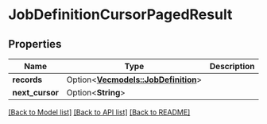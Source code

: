 # JobDefinitionCursorPagedResult

## Properties

Name | Type | Description | Notes
------------ | ------------- | ------------- | -------------
**records** | Option<[**Vec<models::JobDefinition>**](JobDefinition.md)> |  | [optional]
**next_cursor** | Option<**String**> |  | [optional]

[[Back to Model list]](../README.md#documentation-for-models) [[Back to API list]](../README.md#documentation-for-api-endpoints) [[Back to README]](../README.md)


